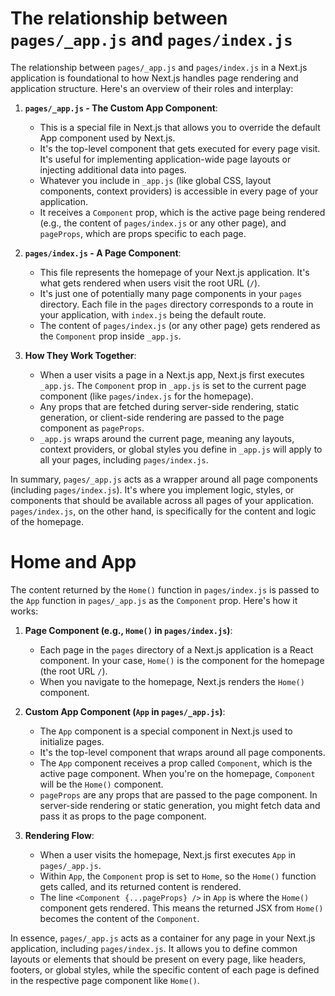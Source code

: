 # The relationship between `pages/_app.js` and `pages/index.js`

The relationship between `pages/_app.js` and `pages/index.js` in a Next.js application is foundational to how Next.js handles page rendering and application structure. Here's an overview of their roles and interplay:

1. **`pages/_app.js` - The Custom App Component**:

   - This is a special file in Next.js that allows you to override the default App component used by Next.js.
   - It's the top-level component that gets executed for every page visit. It's useful for implementing application-wide page layouts or injecting additional data into pages.
   - Whatever you include in `_app.js` (like global CSS, layout components, context providers) is accessible in every page of your application.
   - It receives a `Component` prop, which is the active page being rendered (e.g., the content of `pages/index.js` or any other page), and `pageProps`, which are props specific to each page.

2. **`pages/index.js` - A Page Component**:

   - This file represents the homepage of your Next.js application. It's what gets rendered when users visit the root URL (`/`).
   - It's just one of potentially many page components in your `pages` directory. Each file in the `pages` directory corresponds to a route in your application, with `index.js` being the default route.
   - The content of `pages/index.js` (or any other page) gets rendered as the `Component` prop inside `_app.js`.

3. **How They Work Together**:
   - When a user visits a page in a Next.js app, Next.js first executes `_app.js`. The `Component` prop in `_app.js` is set to the current page component (like `pages/index.js` for the homepage).
   - Any props that are fetched during server-side rendering, static generation, or client-side rendering are passed to the page component as `pageProps`.
   - `_app.js` wraps around the current page, meaning any layouts, context providers, or global styles you define in `_app.js` will apply to all your pages, including `pages/index.js`.

In summary, `pages/_app.js` acts as a wrapper around all page components (including `pages/index.js`). It's where you implement logic, styles, or components that should be available across all pages of your application. `pages/index.js`, on the other hand, is specifically for the content and logic of the homepage.

# Home and App

The content returned by the `Home()` function in `pages/index.js` is passed to the `App` function in `pages/_app.js` as the `Component` prop. Here's how it works:

1. **Page Component (e.g., `Home()` in `pages/index.js`)**:

   - Each page in the `pages` directory of a Next.js application is a React component. In your case, `Home()` is the component for the homepage (the root URL `/`).
   - When you navigate to the homepage, Next.js renders the `Home()` component.

2. **Custom App Component (`App` in `pages/_app.js`)**:

   - The `App` component is a special component in Next.js used to initialize pages.
   - It's the top-level component that wraps around all page components.
   - The `App` component receives a prop called `Component`, which is the active page component. When you're on the homepage, `Component` will be the `Home()` component.
   - `pageProps` are any props that are passed to the page component. In server-side rendering or static generation, you might fetch data and pass it as props to the page component.

3. **Rendering Flow**:
   - When a user visits the homepage, Next.js first executes `App` in `pages/_app.js`.
   - Within `App`, the `Component` prop is set to `Home`, so the `Home()` function gets called, and its returned content is rendered.
   - The line `<Component {...pageProps} />` in `App` is where the `Home()` component gets rendered. This means the returned JSX from `Home()` becomes the content of the `Component`.

In essence, `pages/_app.js` acts as a container for any page in your Next.js application, including `pages/index.js`. It allows you to define common layouts or elements that should be present on every page, like headers, footers, or global styles, while the specific content of each page is defined in the respective page component like `Home()`.
